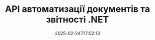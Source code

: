 ---
############################# Static ############################
layout: "landing"
date: 2025-02-24T17:52:13
draft: false

lang: uk
product: "Assembly"
product_tag: "assembly"
platform: "Net"
platform_tag: "net"

############################# Drop-down ############################
supported_platforms:
  items:
    # supported_platforms loop
    - title: ".NET"
      tag: "net"
    # supported_platforms loop
    - title: "Java"
      tag: "java"
    # supported_platforms loop
    - title: "Node.js"
      tag: "nodejs-java"

############################# Head ############################
head_title: "API .NET для автоматизації документів, складання та генерування звітів"
head_description: "C# .NET API для автоматизації документів, складання та генерування звітів. Створюйте PDF, Word, Excel, PPTX, HTML і електронні документи з настраюваних шаблонів."

############################# Header ############################
title: "API автоматизації документів та звітності .NET"
description: "Генеруйте звіти в додатках .NET, визначаючи шаблони та об'єднуючи дані."
words:
  for: "для"

actions:
  main: "Завантажити пробну версію через Nuget"
  main_link: "https://www.nuget.org/packages/GroupDocs.Assembly"
  alt: "Ліцензування"
  alt_link: "https://purchase.groupdocs.com/pricing/assembly/net/"
  title: "Готові почати?"
  description: "Спробуйте функції GroupDocs.Assembly безкоштовно або запитайте ліцензію."

release:
  title: "Версія {0} випущена"
  notes: "Дивіться, що нового"
  downloads: "Завантаження"
  link: "https://releases.groupdocs.com/assembly/net/"

code:
  title: "Заповнити діаграму у DOCX за допомогою C#"
  more: "Більше прикладів"
  more_link: "https://github.com/groupdocs-assembly/GroupDocs.Assembly-for-.NET/"
  install: "dotnet add package GroupDocs.Assembly"
  content: |
    ```csharp {style=abap}   
    // Шлях до основного шаблону
    string template = "chart_template.docx";

    // Отримайте дані продуктивності менеджерів з джерела
    DocumentTable data_table = 
        new DocumentTable("Managers.json", 1);

    // Створіть екземпляр DataSourceInfo з даними
    DataSourceInfo data 
        = new DataSourceInfo(data_table, "managers");

    // Встановіть кольори діаграми, використовуючи інший DataSourceInfo
    DataSourceInfo design = 
        new DataSourceInfo("red", "color");

    // Заповніть шаблон даними та збережіть його вихідним
    DocumentAssembler asm = new DocumentAssembler();
    asm.AssembleDocument(template, "result.docx", data, design);
    ```

############################# Overview ############################
overview:
  enable: true
  title: "Огляд GroupDocs.Assembly"
  description: ".NET рішення для автоматизації створення документів з просунутим інтеграцією даних."
  features:
    # feature loop
    - title: "Додайте бізнес-дані до шаблонів документів за допомогою C#"
      content: "Генерація звітів спрощена: За допомогою GroupDocs.Assembly for .NET ви можете без зусиль вставляти дані з таких джерел, як JSON або XML, у заздалегідь визначені шаблони."

    # feature loop
    - title: "Обробляйте вбудовані об'єкти даних"
      content: "Підтримувані типи документів включають вбудовані об'єкти, такі як діаграми, таблиці та списки, які можуть автоматично заповнюватися даними."

    # feature loop
    - title: "Додаткові можливості"
      content: "GroupDocs.Assembly for .NET надає широкі можливості налаштування. Програмно проектуйте об'єкти даних, генеруйте штрих-коди, використовуйте онлайн-джерела даних через URL-адреси та зберігайте вихід у різних форматах."

############################# Platforms ############################
platforms:
  enable: true
  title: "Платформна незалежність"
  description: "GroupDocs.Assembly for .NET сумісний з наступними операційними системами, фреймворками та менеджерами пакетів."
  items:
    # platform loop
    - title: "Amazon"
      image: "amazon"
    # platform loop
    - title: "Docker"
      image: "docker"
    # platform loop
    - title: "Azure"
      image: "azure"
    # platform loop
    - title: "VS Code"
      image: "vs_code"
    # platform loop
    - title: "ReSharper"
      image: "resharper"
    # platform loop
    - title: "macOS"
      image: "finder"
    # platform loop
    - title: "Linux"
      image: "linux"
    # platform loop
    - title: "NuGet"
      image: "nuget"

############################# File formats ############################
formats:
  enable: true
  title: "Підтримувані формати файлів"
  description: |
    GroupDocs.Assembly for .NET може обробляти наступні [формати файлів](https://docs.groupdocs.com/assembly/net/supported-document-formats/).
  groups:
    # group loop
    - color: "green"
      content: |
        ### Формати Microsoft Office
        * **Word:**  DOCX, DOC, DOCM, DOT, DOTX, DOTM, RTF, WordprocessingML
        * **Excel:** XLSX, XLS, XLSM, XLSB, XLTM, XLT, XLTM, XLTX, SpreadsheetML
        * **PowerPoint:** PPT, PPTX, PPTM, PPS, PPSX, PPSM, POTM, POTX
    # group loop
    - color: "blue"
      content: |
        ### Зображення та інші формати
        * **Переносні:** PDF
        * **Зображення:** SVG, TIFF
        * **Інші офісні формати:** ODT, OTT, OTS, ODS, ODP, OTP
      # group loop
    - color: "red"
      content: |
        ### Інші формати
        * **Веб:** HTML, MHTML
        * **Електронні листи:** EML, MSG, EMLX
        * **Інше:** EPUB, MD

############################# Features ############################
features:
  enable: true
  title: "Особливості GroupDocs.Assembly"
  description: "Створюйте документи та звіти, використовуючи розширені моделі даних."

  items:
    # feature loop
    - icon: "preview"
      title: "Розширене представлення даних"
      content: "Підтримує широкий спектр об'єктів даних, таких як діаграми, списки, таблиці, зображення та багато іншого."

    # feature loop
    - icon: "manipulate"
      title: "Маніпуляція даними"
      content: "Застосовуйте формули та послідовні операції для ефективного форматування та відображення даних."

    # feature loop
    - icon: "two_pages"
      title: "Широкий спектр підтримуваних форматів"
      content: "Безперешкодно працюйте з усіма звичайними форматами документів для шаблонів або вихідних файлів."

    # feature loop
    - icon: "document_settings"
      title: "Багатий шаблонний розмітка"
      content: "Використовуйте порядкове, кардинальне та алфавітне числове форматування в шаблонах."

    # feature loop
    - icon: "text"
      title: "Вбудовування штрих-кодів"
      content: "Динамічно генеруйте зображення штрих-кодів та вставляйте їх у документи."

    # feature loop
    - icon: "add"
      title: "Форматування даних"
      content: "Форматуйте рядки в шаблонах у верхньому, нижньому, з великої букви або стилях з великою першою літерою."

    # feature loop
    - icon: "manipulate"
      title: "Маніпуляція вмістом документа"
      content: "Динамічно вставляйте вміст з зовнішніх документів у ваші звіти."

    # feature loop
    - icon: "convert"
      title: "Збереження у кількох форматах"
      content: "Вкажіть формат виходу, використовуючи розширення файлів або детальні конфігурації."

    # feature loop
    - icon: "update"
      title: "Гнучка обробка даних"
      content: "Динамічно вставляйте зображення та документи, використовуючи байти, закодовані в Base64."

############################# Code samples ############################
code_samples:
  enable: true
  title: "Приклади коду"
  description: "Приклади коду для типових операцій GroupDocs.Assembly."
  items:
    # code sample loop
    - title: "Маркірований список у документі Microsoft Word"
      content: |
        [Маркіровані списки](https://docs.groupdocs.com/assembly/net/bulleted-list-in-word-processing-document/) є звичайним способом представлення бізнес-даних. Ось приклад додавання списку до документа Word за допомогою GroupDocs.Assembly.
        {{< landing/code title="Як заповнити список у документах">}}
        ```csharp {style=abap}
        // Вставте цей шаблон на сторінку документа:
        // Показники продуктивності менеджерів
        // . <<foreach [in products]>><<[ProductName]>>
        // <</foreach>>

        // Вкажіть шлях до шаблону
        string template = "Bulleted List Template.docx";

        // Встановіть шлях до вихідного файлу
        string result = "Result Report.docx"

        // Отримайте дані менеджерів з джерела JSON
        JsonDataSource dataSource = new JsonDataSource("Report data.json");
        DataSourceInfo data = new DataSourceInfo(dataSource, "managers")

        // Генеруйте звіт з заповненими даними
        DocumentAssembler assembler = new DocumentAssembler();
        assembler.AssembleDocument(template, result, data);
        ```
        {{< /landing/code >}}
    # code sample loop
    - title: "Кругові діаграми в презентаціях PPTX"
      content: |
        Ви можете створити [кругові діаграми](https://docs.groupdocs.com/assembly/net/pie-chart-in-presentation-document/) за допомогою шаблонів та XML-даних. Покращте ваші звіти візуально привабливими представленнями даних.
        {{< landing/code title="Як відобразити дані в круговій діаграмі">}}
        ```csharp {style=abap}
        // Додайте шаблон заголовка діаграми до презентації:
        // Дохід клієнтів <<foreach [in customers]>> 
        // <<x [CustomerName]>>

        // Також включіть шаблон даних діаграми:
        // Total Order Price<<foreach [in customers]>> 
        // <<x [CustomerName]>>

        // Вкажіть шлях до шаблону діаграми
        string template = "Pie Chart Template.pptx";

        // Встановіть шлях до вихідного файлу
        string result = "Result Report.pptx"

        // Отримайте дані клієнтів з джерела XML
        JsonDataSource dataSource = new JsonDataSource("Chart data.xml");
        DataSourceInfo data = new DataSourceInfo(dataSource, "customers")

        // Згенеруйте діаграму та збережіть результат
        DocumentAssembler assembler = new DocumentAssembler();
        assembler.AssembleDocument(template, result, data);
        ```
        {{< /landing/code >}}

---